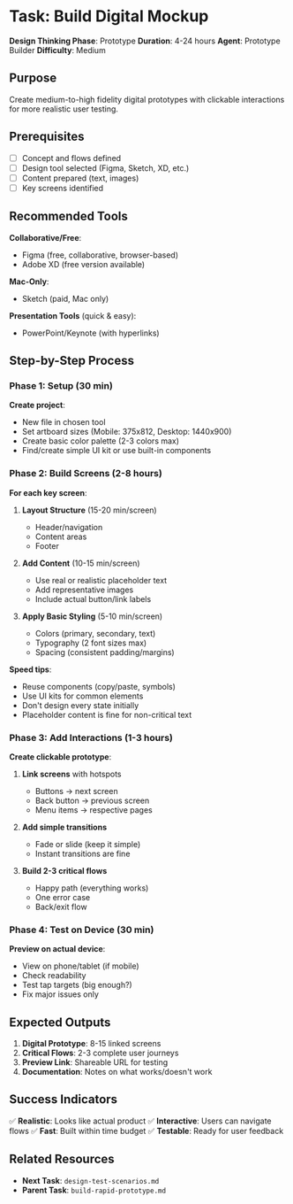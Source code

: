# Task: Build Digital Mockup

**Design Thinking Phase**: Prototype
**Duration**: 4-24 hours
**Agent**: Prototype Builder
**Difficulty**: Medium

## Purpose

Create medium-to-high fidelity digital prototypes with clickable interactions for more realistic user testing.

## Prerequisites

- [ ] Concept and flows defined
- [ ] Design tool selected (Figma, Sketch, XD, etc.)
- [ ] Content prepared (text, images)
- [ ] Key screens identified

## Recommended Tools

**Collaborative/Free**:
- Figma (free, collaborative, browser-based)
- Adobe XD (free version available)

**Mac-Only**:
- Sketch (paid, Mac only)

**Presentation Tools** (quick & easy):
- PowerPoint/Keynote (with hyperlinks)

## Step-by-Step Process

### Phase 1: Setup (30 min)

**Create project**:
- New file in chosen tool
- Set artboard sizes (Mobile: 375x812, Desktop: 1440x900)
- Create basic color palette (2-3 colors max)
- Find/create simple UI kit or use built-in components

### Phase 2: Build Screens (2-8 hours)

**For each key screen**:

1. **Layout Structure** (15-20 min/screen)
   - Header/navigation
   - Content areas
   - Footer

2. **Add Content** (10-15 min/screen)
   - Use real or realistic placeholder text
   - Add representative images
   - Include actual button/link labels

3. **Apply Basic Styling** (5-10 min/screen)
   - Colors (primary, secondary, text)
   - Typography (2 font sizes max)
   - Spacing (consistent padding/margins)

**Speed tips**:
- Reuse components (copy/paste, symbols)
- Use UI kits for common elements
- Don't design every state initially
- Placeholder content is fine for non-critical text

### Phase 3: Add Interactions (1-3 hours)

**Create clickable prototype**:

1. **Link screens** with hotspots
   - Buttons → next screen
   - Back button → previous screen
   - Menu items → respective pages

2. **Add simple transitions**
   - Fade or slide (keep it simple)
   - Instant transitions are fine

3. **Build 2-3 critical flows**
   - Happy path (everything works)
   - One error case
   - Back/exit flow

### Phase 4: Test on Device (30 min)

**Preview on actual device**:
- View on phone/tablet (if mobile)
- Check readability
- Test tap targets (big enough?)
- Fix major issues only

## Expected Outputs

1. **Digital Prototype**: 8-15 linked screens
2. **Critical Flows**: 2-3 complete user journeys
3. **Preview Link**: Shareable URL for testing
4. **Documentation**: Notes on what works/doesn't work

## Success Indicators

✅ **Realistic**: Looks like actual product
✅ **Interactive**: Users can navigate flows
✅ **Fast**: Built within time budget
✅ **Testable**: Ready for user feedback

## Related Resources

- **Next Task**: `design-test-scenarios.md`
- **Parent Task**: `build-rapid-prototype.md`
